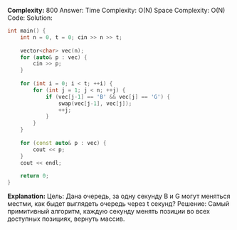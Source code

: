 **Complexity:** 800
Answer:
	Time Complexity: O(N)
	Space Complexity: O(N)
Code:
Solution:
```cpp
int main() {  
    int n = 0, t = 0; cin >> n >> t;  
  
    vector<char> vec(n);  
    for (auto& p : vec) {  
        cin >> p;  
    }  
  
    for (int i = 0; i < t; ++i) {  
        for (int j = 1; j < n; ++j) {  
            if (vec[j-1] == 'B' && vec[j] == 'G') {  
                swap(vec[j-1], vec[j]);  
                ++j;  
            }  
        }  
    }  
  
    for (const auto& p : vec) {  
        cout << p;  
    }  
    cout << endl;  
  
    return 0;  
}
```
**Explanation:**
	Цель: Дана очередь, за одну секунду B и G могут меняться местми, как быдет выглядеть очередь через t секунд?
	Решение: Самый примитивный алгоритм, каждую секунду менять позиции во всех доступных позициях, вернуть массив.